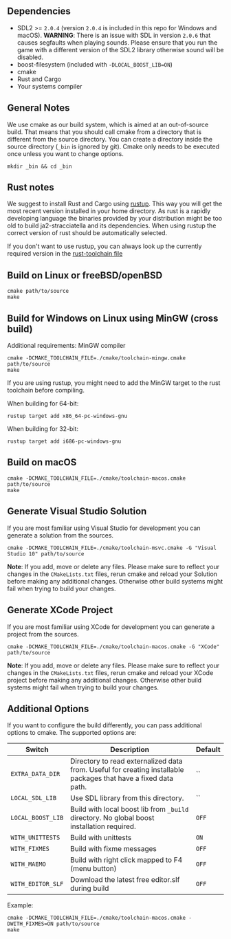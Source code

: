 ## Dependencies

- SDL2 >= `2.0.4` (version `2.0.4` is included in this repo for Windows and macOS).
  __WARNING__: There is an issue with SDL in version `2.0.6` that causes segfaults when playing sounds.
  Please ensure that you run the game with a different version of the SDL2 library otherwise sound will be
  disabled.
- boost-filesystem (included with `-DLOCAL_BOOST_LIB=ON`)
- cmake
- Rust and Cargo
- Your systems compiler

## General Notes

We use cmake as our build system, which is aimed at an out-of-source build. That means that you should call
cmake from a directory that is different from the source directory. You can create a directory inside the source
directory (`_bin` is ignored by git). Cmake only needs to be executed once unless you want to change options.

```
mkdir _bin && cd _bin
```

## Rust notes

We suggest to install Rust and Cargo using [rustup](http://rustup.rs/). This way you will get the most recent version
installed in your home directory. As rust is a rapidly developing language the binaries provided by your distribution
might be too old to build ja2-stracciatella and its dependencies. When using rustup the correct version of rust should
be automatically selected.

If you don't want to use rustup, you can always look up the currently required version in the
[rust-toolchain file](https://github.com/ja2-stracciatella/ja2-stracciatella/blob/master/rust-toolchain)

## Build on Linux or freeBSD/openBSD

```
cmake path/to/source
make
```

## Build for Windows on Linux using MinGW (cross build)

Additional requirements: MinGW compiler

```
cmake -DCMAKE_TOOLCHAIN_FILE=./cmake/toolchain-mingw.cmake path/to/source
make
```

If you are using rustup, you might need to add the MinGW target to the rust toolchain before compiling.

When building for 64-bit:

```
rustup target add x86_64-pc-windows-gnu
```

When building for 32-bit:

```
rustup target add i686-pc-windows-gnu
```

## Build on macOS

```
cmake -DCMAKE_TOOLCHAIN_FILE=./cmake/toolchain-macos.cmake path/to/source
make
```

## Generate Visual Studio Solution

If you are most familiar using Visual Studio for development you can generate a solution from the sources.

```
cmake -DCMAKE_TOOLCHAIN_FILE=./cmake/toolchain-msvc.cmake -G "Visual Studio 10" path/to/source
```

__Note__: If you add, move or delete any files. Please make sure to reflect your changes in the `CMakeLists.txt` files,
rerun cmake and reload your Solution before making any additional changes. Otherwise other build systems might fail
 when trying to build your changes.

## Generate XCode Project

If you are most familiar using XCode for development you can generate a project from the sources.

```
cmake -DCMAKE_TOOLCHAIN_FILE=./cmake/toolchain-macos.cmake -G "XCode" path/to/source
```

__Note__: If you add, move or delete any files. Please make sure to reflect your changes in the `CMakeLists.txt` files,
rerun cmake and reload your XCode project before making any additional changes. Otherwise other build systems might fail
 when trying to build your changes.

## Additional Options

If you want to configure the build differently, you can pass additional options to
cmake. The supported options are:

| Switch        | Description           | Default  |
| ------------- |-------------| -----|
| `EXTRA_DATA_DIR` | Directory to read externalized data from. Useful for creating installable packages that have a fixed data path. | `` |
| `LOCAL_SDL_LIB` | Use SDL library from this directory. | `` |
| `LOCAL_BOOST_LIB` | Build with local boost lib from `_build` directory. No global boost installation required. | `OFF` |
| `WITH_UNITTESTS` | Build with unittests | `ON` |
| `WITH_FIXMES` | Build with fixme messages | `OFF` |
| `WITH_MAEMO` | Build with right click mapped to F4 (menu button) | `OFF` |
| `WITH_EDITOR_SLF` | Download the latest free editor.slf during build | `OFF` |

Example:

```
cmake -DCMAKE_TOOLCHAIN_FILE=./cmake/toolchain-macos.cmake -DWITH_FIXMES=ON path/to/source
make
```
